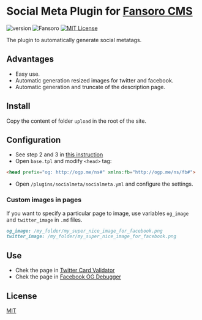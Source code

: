 # Social Meta Plugin for [Fansoro CMS](http://fansoro.org/)

![version](https://img.shields.io/badge/version-1.2.0-brightgreen.svg?style=flat-square "Version")
![Fansoro](https://img.shields.io/badge/Fansoro-2.x-green.svg?style=flat-square "Fansoro Version")
[![MIT License](https://img.shields.io/badge/license-MIT-blue.svg?style=flat-square)](https://github.com/pafnuty-fansoro-plugins/fansoro-plugin-socialmeta/blob/master/LICENSE)

The plugin to automatically generate social metatags.



## Advantages
- Easy use.
- Automatic generation resized images for twitter and facebook.
- Automatic generation and truncate of the description page.


## Install
Copy the content of folder `upload` in the root of the site.

## Configuration
- See step 2 and 3 in [this instruction](http://fansoro.org/documentation/plugins/plugins-installation)
- Open `base.tpl` and modify `<head>` tag:
```html
<head prefix="og: http://ogp.me/ns#" xmlns:fb="http://ogp.me/ns/fb#">
```
- Open `/plugins/socialmeta/socialmeta.yml` and configure the settings.

### Custom images in pages
If you want to specify a particular page to image, use variables `og_image` and `twitter_image` in `.md` files.
```markdown
og_image: /my_folder/my_super_nice_image_for_facebook.png
twitter_image: /my_folder/my_super_nice_image_for_facebook.png
```



## Use
- Chek the page in [Twitter Card Validator](https://cards-dev.twitter.com/validator)
- Chek the page in [Facebook OG Debugger](https://developers.facebook.com/tools/debug/og/object/)


## License 
[MIT](https://github.com/pafnuty/fansoro-less/blob/master/LICENSE)